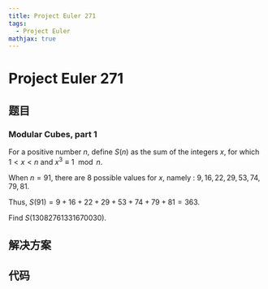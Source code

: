 ```yaml
---
title: Project Euler 271
tags:
  - Project Euler
mathjax: true
---
```

<escape><!-- more --></escape>
    
# Project Euler 271
## 题目
### Modular Cubes, part 1

For a positive number $n$, define $S(n)$ as the sum of the integers $x$, for which $1<x<n$ and $x^3\equiv 1 \mod n$.

When $n=91$, there are $8$ possible values for $x$, namely : $9, 16, 22, 29, 53, 74, 79, 81$.

Thus, $S(91)=9+16+22+29+53+74+79+81=363$.

Find $S(13082761331670030)$.


## 解决方案


## 代码


